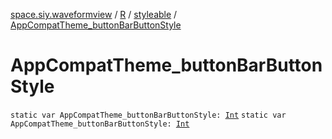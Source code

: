 [space.siy.waveformview](../../index.md) / [R](../index.md) / [styleable](index.md) / [AppCompatTheme_buttonBarButtonStyle](./-app-compat-theme_button-bar-button-style.md)

# AppCompatTheme_buttonBarButtonStyle

`static var AppCompatTheme_buttonBarButtonStyle: `[`Int`](https://kotlinlang.org/api/latest/jvm/stdlib/kotlin/-int/index.html)
`static var AppCompatTheme_buttonBarButtonStyle: `[`Int`](https://kotlinlang.org/api/latest/jvm/stdlib/kotlin/-int/index.html)